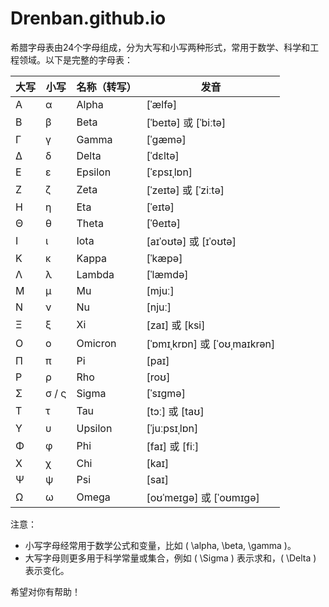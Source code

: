 # Drenban.github.io

希腊字母表由24个字母组成，分为大写和小写两种形式，常用于数学、科学和工程领域。以下是完整的字母表：

| **大写** | **小写** | **名称（转写）** | **发音**             |
|----------|----------|------------------|----------------------|
| Α        | α        | Alpha            | [ˈælfə]              |
| Β        | β        | Beta             | [ˈbeɪtə] 或 [ˈbiːtə] |
| Γ        | γ        | Gamma            | [ˈɡæmə]              |
| Δ        | δ        | Delta            | [ˈdɛltə]             |
| Ε        | ε        | Epsilon          | [ˈɛpsɪˌlɒn]          |
| Ζ        | ζ        | Zeta             | [ˈzeɪtə] 或 [ˈziːtə] |
| Η        | η        | Eta              | [ˈeɪtə]              |
| Θ        | θ        | Theta            | [ˈθeɪtə]             |
| Ι        | ι        | Iota             | [aɪˈoʊtə] 或 [ɪˈoʊtə]|
| Κ        | κ        | Kappa            | [ˈkæpə]              |
| Λ        | λ        | Lambda           | [ˈlæmdə]             |
| Μ        | μ        | Mu               | [mjuː]               |
| Ν        | ν        | Nu               | [njuː]               |
| Ξ        | ξ        | Xi               | [zaɪ] 或 [ksi]       |
| Ο        | ο        | Omicron          | [ˈɒmɪˌkrɒn] 或 [ˈoʊˌmaɪkrən] |
| Π        | π        | Pi               | [paɪ]                |
| Ρ        | ρ        | Rho              | [roʊ]                |
| Σ        | σ / ς    | Sigma            | [ˈsɪɡmə]             |
| Τ        | τ        | Tau              | [tɔː] 或 [taʊ]       |
| Υ        | υ        | Upsilon          | [ˈjuːpsɪˌlɒn]        |
| Φ        | φ        | Phi              | [faɪ] 或 [fiː]       |
| Χ        | χ        | Chi              | [kaɪ]                |
| Ψ        | ψ        | Psi              | [saɪ]                |
| Ω        | ω        | Omega            | [oʊˈmeɪɡə] 或 [ˈoʊmɪɡə] |

注意：
- 小写字母经常用于数学公式和变量，比如 \( \alpha, \beta, \gamma \)。
- 大写字母则更多用于科学常量或集合，例如 \( \Sigma \) 表示求和，\( \Delta \) 表示变化。

希望对你有帮助！
